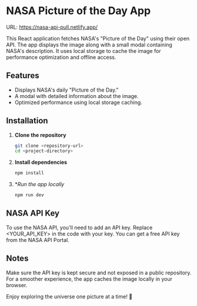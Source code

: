 # NASA Picture of the Day App  
URL: https://nasa-api-pull.netlify.app/

This React application fetches NASA's "Picture of the Day" using their open API. The app displays the image along with a small modal containing NASA's description. It uses local storage to cache the image for performance optimization and offline access.  

## Features  
- Displays NASA's daily "Picture of the Day."  
- A modal with detailed information about the image.  
- Optimized performance using local storage caching.  

## Installation  

1. **Clone the repository**  
   ```bash
   git clone <repository-url>
   cd <project-directory>
   
2. **Install dependencies**  
   ```bash
   npm install

3. **Run the app locally*  
   ```bash
   npm run dev

## NASA API Key
To use the NASA API, you'll need to add an API key. Replace <YOUR_API_KEY> in the code with your key. You can get a free API key from the NASA API Portal.

## Notes
Make sure the API key is kept secure and not exposed in a public repository.
For a smoother experience, the app caches the image locally in your browser.

Enjoy exploring the universe one picture at a time! 🚀
